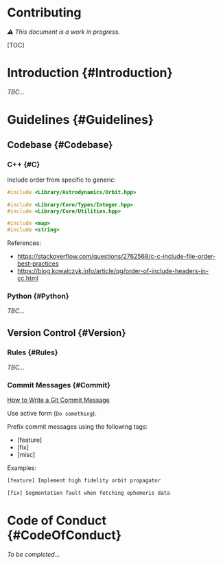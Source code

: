 Contributing
============

*⚠ This document is a work in progress.*

[TOC]

# Introduction {#Introduction}

*TBC...*

# Guidelines {#Guidelines}

## Codebase {#Codebase}

### C++ {#C}

Include order from specific to generic:

```cpp
#include <Library/Astrodynamics/Orbit.hpp>

#include <Library/Core/Types/Integer.hpp>
#include <Library/Core/Utilities.hpp>

#include <map>
#include <string>
```

References:

- https://stackoverflow.com/questions/2762568/c-c-include-file-order-best-practices
- https://blog.kowalczyk.info/article/qg/order-of-include-headers-in-cc.html

### Python {#Python}

*TBC...*

## Version Control {#Version}

### Rules {#Rules}

*TBC...*

### Commit Messages {#Commit}

[How to Write a Git Commit Message](https://chris.beams.io/posts/git-commit/)

Use active form (`Do something`).

Prefix commit messages using the following tags:

- [feature]
- [fix]
- [misc]

Examples:

```txt
[feature] Implement high fidelity orbit propagator
```

```txt
[fix] Segmentation fault when fetching ephemeris data
```

# Code of Conduct {#CodeOfConduct}

*To be completed...*
